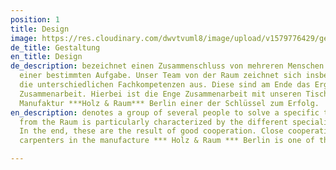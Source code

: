 ```yaml
---
position: 1
title: Design
image: https://res.cloudinary.com/dwvtvuml8/image/upload/v1579776429/gestaltung_sswijk.jpg
de_title: Gestaltung
en_title: Design
de_description: bezeichnet einen Zusammenschluss von mehreren Menschen zur Lösung
  einer bestimmten Aufgabe. Unser Team von der Raum zeichnet sich insbesondere über
  die unterschiedlichen Fachkompetenzen aus. Diese sind am Ende das Ergebnis guter
  Zusammenarbeit. Hierbei ist die Enge Zusammenarbeit mit unseren Tischler innen der
  Manufaktur ***Holz & Raum*** Berlin einer der Schlüssel zum Erfolg.
en_description: denotes a group of several people to solve a specific task. Our team
  from the Raum is particularly characterized by the different specialist skills.
  In the end, these are the result of good cooperation. Close cooperation with our
  carpenters in the manufacture *** Holz & Raum *** Berlin is one of the keys to success.

---
```

